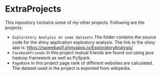# ExtraProjects
This repository contains some of my other projects. Following are the projects:
* ```Exploratory Analysis on some datasets``` The folder contains the source code for the shiny application exploatory analysis. The link to the shiny app is: https://naqeebasif.shinyapps.io/ExploratoryAnalysis/
* ```FacebookFriends``` In this project mutual friends are found out using java hadoop framework as well as PySpark.
* ```PageRank``` In this project page rank of different websites are calculated. The dataset used in the project is exported from wikipedia.
